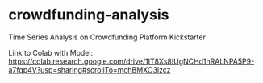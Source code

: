 # crowdfunding-analysis
Time Series Analysis on Crowdfunding Platform Kickstarter


Link to Colab with Model: https://colab.research.google.com/drive/1IT8Xs8IUgNCHd1hRALNPA5P9-a7fqp4V?usp=sharing#scrollTo=mchBMXO3izcz
